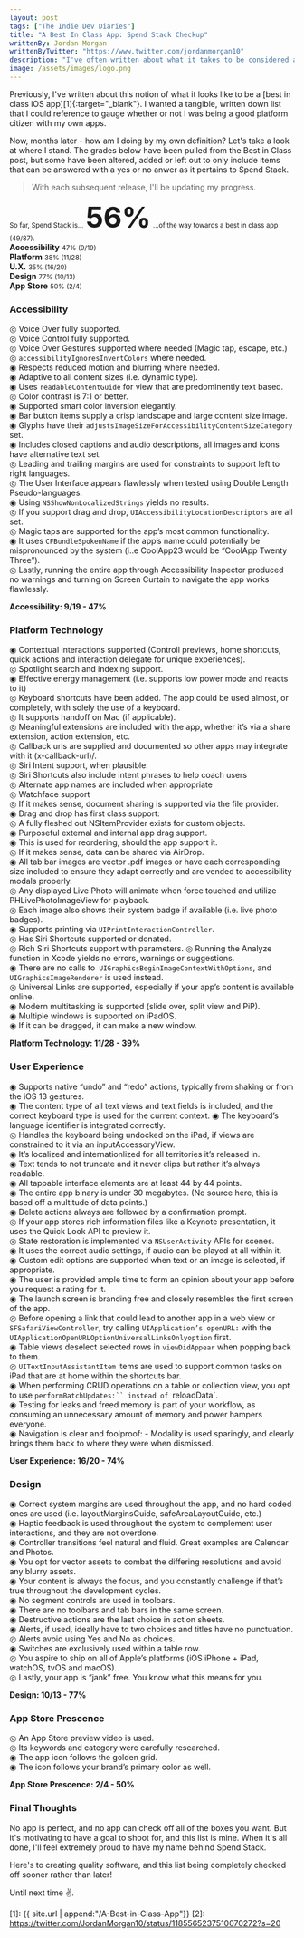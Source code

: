 ```yaml
---
layout: post
tags: ["The Indie Dev Diaries"]
title: "A Best In Class App: Spend Stack Checkup"
writtenBy: Jordan Morgan
writtenByTwitter: "https://www.twitter.com/jordanmorgan10"
description: "I've often written about what it takes to be considered a best in class app on iOS. So, how am I doing personally according to my own definition?"
image: /assets/images/logo.png
---
```


Previously, I've written about this notion of what it looks like to be a [best in class iOS app][1]{:target="_blank"}. I wanted a tangible, written down list that I could reference to gauge whether or not I was being a good platform citizen with my own apps.

Now, months later - how am I doing by my own definition? Let's take a look at where I stand. The grades below have been pulled from the Best in Class post, but some have been altered, added or left out to only include items that can be answered with a yes or no anwer as it pertains to Spend Stack.

> With each subsequent release, I'll be updating my progress.

<div class="infoContainer">
    <small>So far, Spend Stack is...</small>
    <b style="font-size: calc(36px + 1.5vw);">56%</b>
    <small>...of the way towards a best in class app (49/87).</small>
    <div class="centerFlex">
        <div class="smallInfoContainer">
            <b>Accessibility</b>
            <small>47% (9/19)</small>
        </div>
        <div class="smallInfoContainer">
            <b>Platform</b>
            <small>38% (11/28)</small>
        </div>
        <div class="smallInfoContainer">
            <b>U.X.</b>
            <small>35% (16/20)</small>
        </div>
        <div class="smallInfoContainer">
            <b>Design</b>
            <small>77% (10/13)</small>
        </div>
        <div class="smallInfoContainer">
            <b>App Store</b>
            <small>50% (2/4)</small>
        </div>
    </div>
</div>


### Accessibility
◎ Voice Over fully supported. <br />
◎ Voice Control fully supported. <br />
◎ Voice Over Gestures supported where needed (Magic tap, escape, etc.) <br />
◎ `accessibilityIgnoresInvertColors` where needed. <br />
◉ Respects reduced motion and blurring where needed. <br />
◉ Adaptive to all content sizes (i.e. dynamic type). <br />
◉ Uses `readableContentGuide` for view that are predominently text based. <br />
◎ Color contrast is 7:1 or better. <br />
◉ Supported smart color inversion elegantly. <br />
◉ Bar button items supply a crisp landscape and large content size image. <br />
◉ Glyphs have their `adjustsImageSizeForAccessibilityContentSizeCategory` set. <br />
◉ Includes closed captions and audio descriptions, all images and icons have alternative text set. <br />
◎ Leading and trailing margins are used for constraints to support left to right languages.  <br />
◎ The User Interface appears flawlessly when tested using Double Length Pseudo-languages.  <br />
◉ Using `NSShowNonLocalizedStrings` yields no results.  <br />
◎ If you support drag and drop, `UIAccessibilityLocationDescriptors` are all set.  <br />
◎ Magic taps are supported for the app’s most common functionality.  <br />
◉ It uses `CFBundleSpokenName` if the app’s name could potentially be mispronounced by the system (i..e CoolApp23 would be “CoolApp Twenty Three”).  <br />
◎ Lastly, running the entire app through Accessibility Inspector produced no warnings and turning on Screen Curtain to navigate the app works flawlessly.  <br />

**Accessibility: 9/19 - 47%**

### Platform Technology
◉ Contextual interactions supported (Controll previews, home shortcuts, quick actions and interaction delegate for unique experiences). <br />
◎ Spotlight search and indexing support. <br />
◉ Effective energy management (i.e. supports low power mode and reacts to it) <br />
◎ Keyboard shortcuts have been added. The app could be used almost, or completely, with solely the use of a keyboard. <br />
◎ It supports handoff on Mac (if applicable). <br />
◎ Meaningful extensions are included with the app, whether it’s via a share extension, action extension, etc.<br />
◎ Callback urls are supplied and documented so other apps may integrate with it (x-callback-url)/. <br />
◎ Siri Intent support, when plausible: <br />
◎ Siri Shortcuts also include intent phrases to help coach users <br />
◎ Alternate app names are included when appropriate <br />
◎ Watchface support <br />
◎ If it makes sense, document sharing is supported via the file provider. <br />
◉ Drag and drop has first class support: <br />
    ◎ A fully fleshed out NSItemProvider exists for custom objects. <br />
    ◉ Purposeful external and internal app drag support. <br />
    ◉ This is used for reordering, should the app support it. <br />
◎ If it makes sense, data can be shared via AirDrop. <br />
◉ All tab bar images are vector .pdf images or have each corresponding size included to ensure they adapt correctly and are vended to accessibility modals properly. <br />
◎ Any displayed Live Photo will animate when force touched and utilize PHLivePhotoImageView for playback. <br />
    ◎ Each image also shows their system badge if available (i.e. live photo badges). <br />
◉ Supports printing via `UIPrintInteractionController`. <br />
◎ Has Siri Shortcuts supported or donated. <br />
    ◎ Rich Siri Shortcuts support with parameters.
◎ Running the Analyze function in Xcode yields no errors, warnings or suggestions. <br />
◉ There are no calls to` UIGraphicsBeginImageContextWithOptions`, and `UIGraphicsImageRenderer` is used instead. <br />
◎ Universal Links are supported, especially if your app’s content is available online. <br />
◉ Modern multitasking is supported (slide over, split view and PiP). <br />
◉ Multiple windows is supported on iPadOS. <br />
◉ If it can be dragged, it can make a new window. <br />

**Platform Technology: 11/28 - 39%**

### User Experience
◉ Supports native “undo” and “redo” actions, typically from shaking or from the iOS 13 gestures. <br />
◉ The content type of all text views and text fields is included, and the correct keyboard type is used for the current context. 
◉ The keyboard’s language identifier is integrated correctly. <br />
◎  Handles the keyboard being undocked on the iPad, if views are constrained to it via an inputAccessoryView. <br />
◉ It’s localized and internationlized for all territories it’s released in. <br />
◉ Text tends to not truncate and it never clips but rather it’s always readable. <br />
◉ All tappable interface elements are at least 44 by 44 points. <br />
◉ The entire app binary is under 30 megabytes. (No source here, this is based off a multitude of data points.) <br />
◉ Delete actions always are followed by a confirmation prompt. <br />
◎ If your app stores rich information files like a Keynote presentation, it uses the Quick Look API to preview it. <br />
◎ State restoration is implemented via `NSUserActivity` APIs for scenes. <br />
◉ It uses the correct audio settings, if audio can be played at all within it. <br />
◉ Custom edit options are supported when text or an image is selected, if appropriate. <br />
◉ The user is provided ample time to form an opinion about your app before you request a rating for it. <br />
◉ The launch screen is branding free and closely resembles the first screen of the app. <br />
◎ Before opening a link that could lead to another app in a web view or `SFSafariViewController`, try calling `UIApplication’s openURL:` with the `UIApplicationOpenURLOptionUniversalLinksOnlyoption` first. <br />
◉ Table views deselect selected rows in `viewDidAppear` when popping back to them.<br />
◎ `UITextInputAssistantItem` items are used to support common tasks on iPad that are at home within the shortcuts bar. <br />
◉ When performing CRUD operations on a table or collection view, you opt to use `performBatchUpdates:`` instead of `reloadData`. <br />
◉ Testing for leaks and freed memory is part of your workflow, as consuming an unnecessary amount of memory and power hampers everyone. <br />
◉ Navigation is clear and foolproof: 
    - Modality is used sparingly, and clearly brings them back to where they were when dismissed.

**User Experience: 16/20 - 74%**

### Design
◉ Correct system margins are used throughout the app, and no hard coded ones are used (i.e. layoutMarginsGuide, safeAreaLayoutGuide, etc.)  <br />
◉ Haptic feedback is used throughout the system to complement user interactions, and they are not overdone.  <br />
◉ Controller transitions feel natural and fluid. Great examples are Calendar and Photos.  <br />
◉ You opt for vector assets to combat the differing resolutions and avoid any blurry assets.  <br />
◉ Your content is always the focus, and you constantly challenge if that’s true throughout the development cycles.  <br />
◉ No segment controls are used in toolbars.  <br />
◉ There are no toolbars and tab bars in the same screen.  <br />
◉ Destructive actions are the last choice in action sheets.  <br />
◉ Alerts, if used, ideally have to two choices and titles have no punctuation.  <br />
◎ Alerts avoid using Yes and No as choices.  <br />
◉ Switches are exclusively used within a table row.  <br />
◎ You aspire to ship on all of Apple’s platforms (iOS iPhone + iPad, watchOS, tvOS and macOS).  <br />
◎ Lastly, your app is “jank” free. You know what this means for you.  <br />

**Design: 10/13 - 77%**

### App Store Prescence
◎ An App Store preview video is used. <br />
◎ Its keywords and category were carefully researched. <br />
◉ The app icon follows the golden grid. <br />
◉ The icon follows your brand’s primary color as well. <br />

**App Store Prescence: 2/4 - 50%**

### Final Thoughts
No app is perfect, and no app can check off all of the boxes you want. But it's motivating to have a goal to shoot for, and this list is mine. When it's all done, I'll feel extremely proud to have my name behind Spend Stack.

Here's to creating quality software, and this list being completely checked off sooner rather than later!

Until next time ✌️.

[1]: {{ site.url | append:"/A-Best-in-Class-App"}}
[2]: https://twitter.com/JordanMorgan10/status/1185565237510070272?s=20

